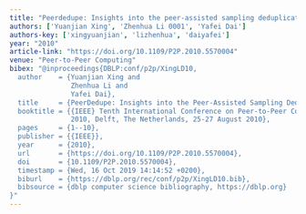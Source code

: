 ```yaml
---
title: "Peerdedupe: Insights into the peer-assisted sampling deduplication"
authors: ['Yuanjian Xing', 'Zhenhua Li 0001', 'Yafei Dai']
authors-key: ['xingyuanjian', 'lizhenhua', 'daiyafei']
year: "2010"
article-link: "https://doi.org/10.1109/P2P.2010.5570004"
venue: "Peer-to-Peer Computing"
bibex: "@inproceedings{DBLP:conf/p2p/XingLD10,
  author    = {Yuanjian Xing and
               Zhenhua Li and
               Yafei Dai},
  title     = {PeerDedupe: Insights into the Peer-Assisted Sampling Deduplication},
  booktitle = {{IEEE} Tenth International Conference on Peer-to-Peer Computing, {P2P}
               2010, Delft, The Netherlands, 25-27 August 2010},
  pages     = {1--10},
  publisher = {{IEEE}},
  year      = {2010},
  url       = {https://doi.org/10.1109/P2P.2010.5570004},
  doi       = {10.1109/P2P.2010.5570004},
  timestamp = {Wed, 16 Oct 2019 14:14:52 +0200},
  biburl    = {https://dblp.org/rec/conf/p2p/XingLD10.bib},
  bibsource = {dblp computer science bibliography, https://dblp.org}
}"
---
```

